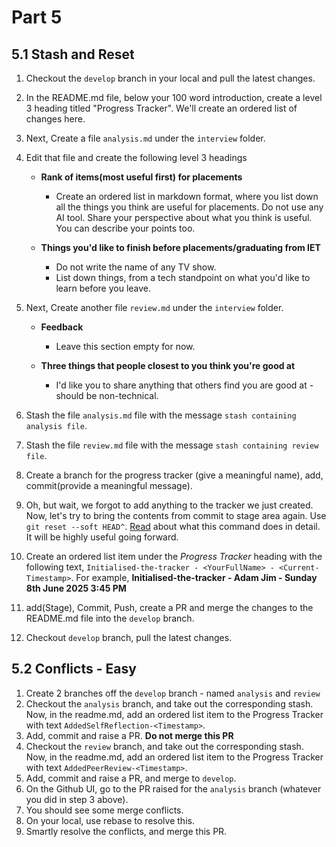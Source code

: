 # Part 5
## 5.1 Stash and Reset
1. Checkout the `develop` branch in your local and pull the latest changes.
2. In the README.md file, below your 100 word introduction, create a level 3 heading titled "Progress Tracker". We'll create an ordered list of changes here.
3. Next, Create a file `analysis.md` under the `interview` folder.
4. Edit that file and create the following level 3 headings

    - **Rank of items(most useful first) for placements**
        
        - Create an ordered list in markdown format, where you list down all the things you think are useful for placements. Do not use any AI tool. Share your perspective about what you think is useful. You can describe your points too. 

    - **Things you'd like to finish before placements/graduating from IET**

        - Do not write the name of any TV show. 
        - List down things, from a tech standpoint on what you'd like to learn before you leave.
5. Next, Create another file `review.md` under the `interview` folder.
    - **Feedback**
        - Leave this section empty for now.

    - **Three things that people closest to you think you're good at**
        - I'd like you to share anything that others find you are good at - should be non-technical. 

6. Stash the file `analysis.md` file with the message `stash containing analysis file`.
7. Stash the file `review.md` file with the message `stash containing review file`.
8. Create a branch for the progress tracker (give a meaningful name), add, commit(provide a meaningful message).
9. Oh, but wait, we forgot to add anything to the tracker we just created. Now, let's try to bring the contents from commit to stage area again. Use `git reset --soft HEAD^`. [Read](https://www.geeksforgeeks.org/practical-uses-of-git-reset-soft/) about what this command does in detail. It will be highly useful going forward.
10. Create an ordered list item under the *Progress Tracker* heading with  the following text,  `Initialised-the-tracker - <YourFullName> - <Current-Timestamp>`. For example, **Initialised-the-tracker - Adam Jim - Sunday 8th June 2025 3:45 PM**
11. add(Stage), Commit, Push, create a PR and merge the changes to the README.md file into the `develop` branch.
12. Checkout `develop` branch, pull the latest changes.

## 5.2 Conflicts - Easy
1. Create 2 branches off the `develop` branch - named `analysis` and `review`
2. Checkout the `analysis` branch, and take out the corresponding stash. Now, in the readme.md, add an ordered list item to the Progress Tracker with text `AddedSelfReflection-<Timestamp>`.
3. Add, commit and raise a PR. **Do not merge this PR**
4. Checkout the `review` branch, and take out the corresponding stash. Now, in the readme.md, add an ordered list item to the Progress Tracker with text `AddedPeerReview-<Timestamp>`. 
5. Add, commit and raise a PR, and merge to `develop`.
6. On the Github UI, go to the PR raised for the `analysis` branch (whatever you did in step 3 above).
7. You should see some merge conflicts.
8. On your local, use rebase to resolve this.
9. Smartly resolve the conflicts, and merge this PR.
